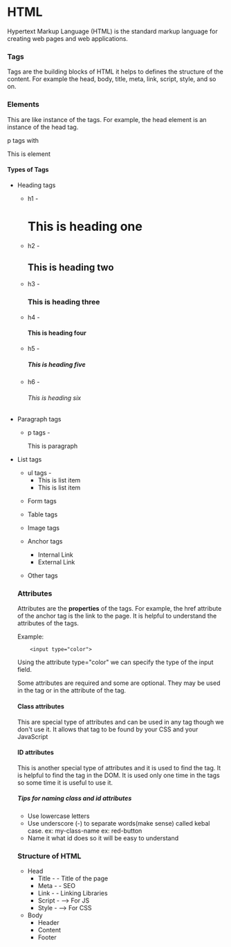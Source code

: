 # HTML
Hypertext Markup Language (HTML) is the standard markup language for creating web pages and web applications.

### Tags
Tags are the building blocks of HTML it helps to defines the structure of the content. For example the head, body, title, meta, link, script, style, and so on.

### Elements
This are like instance of the tags. For example, the head element is an instance of the head tag.

p tags with <p> This is element</p>

#### Types of Tags
* Heading tags

    * h1 - <h1> This is heading one </h1>
    * h2 - <h2> This is heading two </h2>

    * h3 - <h3> This is heading three </h3>
    * h4 - <h4> This is heading four </h4>
    * h5 - <h5> This is heading five </h5>
    * h6 - <h6> This is heading six </h6>
* Paragraph tags
    - p tags - <p> This is paragraph </p>
* List tags
    - ul tags - <ul>
        <li> This is list item </li>
        <li> This is list item </li>
        
* Form tags
* Table tags
* Image tags
* Anchor tags
    - Internal Link
    - External Link
* Other tags


### Attributes
Attributes are the **properties** of the tags. For example, the href attribute of the anchor tag is the link to the page.
It is helpful to understand the attributes of the tags.

Example:

        <input type="color">
Using the attribute type="color" we can specify the type of the input field.

Some attributes are required and some are optional. They may be used in the tag or in the attribute of the tag.


#### Class attributes
This are special type of attributes and can be used in any tag though we don't use it. It allows that tag to be found by your CSS and your JavaScript


#### ID attributes
This is another special type of attributes and it is used to find the tag. It is helpful to find the tag in the DOM. It is used only one time in the tags so some time it is useful to use it.


##### Tips for naming class and id attributes
* Use lowercase letters
* Use underscore (-) to separate words(make sense) called kebal case. ex: my-class-name
ex: red-button
* Name it what id does so it will be easy to understand


### Structure of HTML
* Head
    * Title - <title></title> - Title of the page
    * Meta - <meta></meta> - SEO
    * Link - <link></link> - Linking Libraries
    * Script - <script></script> --> For JS
    * Style - <style></style> --> For CSS
* Body
    * Header
    * Content
    * Footer
    